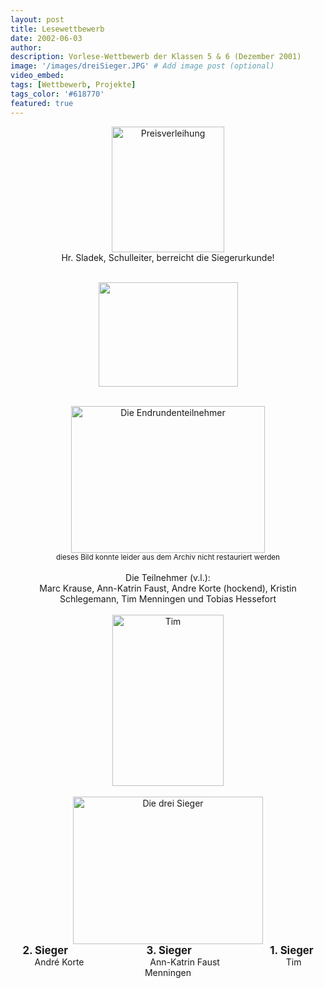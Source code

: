 ```yaml
---
layout: post
title: Lesewettbewerb
date: 2002-06-03
author: 
description: Vorlese-Wettbewerb der Klassen 5 & 6 (Dezember 2001)
image: '/images/dreiSieger.JPG' # Add image post (optional)
video_embed:
tags: [Wettbewerb, Projekte]
tags_color: '#618770'
featured: true
---
```


<div style="text-align: center;">
  <img id="Bild68" height="201" width="180" src="{{site.baseurl}}/Lese-Wettbewerb_files/Preisverleihung.JPG" border="0" alt="Preisverleihung">
  <br>Hr. Sladek, Schulleiter,  berreicht die Siegerurkunde!<br><br>

  <img id="Bild67" height="167" width="223" src="{{site.baseurl}}/Lese-Wettbewerb_files/Publikum.JPG" border="0"><br><br>

<img id="Bild69" height="235" width="310" src="{{site.baseurl}}/images/alle_Sieger.png" border="0" alt="Die Endrundenteilnehmer">
<br><small>dieses Bild konnte leider aus dem Archiv nicht restauriert werden</small><br>
<br>Die Teilnehmer (v.l.): <br>
Marc Krause, Ann-Katrin Faust, Andre Korte (hockend), Kristin Schlegemann, Tim Menningen und Tobias Hessefort<br><br>


  <img id="Bild70" height="274" width="178" src="{{site.baseurl}}/Lese-Wettbewerb_files/der_sieger.JPG" border="0" alt="Tim ">
  <br><br>

  <img id="Bild71" height="236" width="304" src="{{site.baseurl}}/Lese-Wettbewerb_files/drei_Sieger.JPG" border="0" alt="Die drei Sieger">
  <br>
  <b style="font-size: larger;">2. Sieger &emsp;&emsp;&emsp;&emsp;&emsp;&emsp;&emsp; 3. Sieger &emsp;&emsp;&emsp;&emsp;&emsp;&emsp;&emsp; 1. Sieger</b><br>
  André Korte &emsp;&emsp;&emsp;&emsp;&emsp;&emsp;&emsp; Ann-Katrin Faust &emsp;&emsp;&emsp;&emsp;&emsp;&emsp;&emsp; Tim Menningen
</div>


